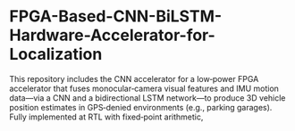 # FPGA-Based-CNN-BiLSTM-Hardware-Accelerator-for-Localization
This repository includes the CNN accelerator for a low‑power FPGA accelerator that fuses monocular‑camera visual features and IMU motion data—via a CNN and a bidirectional LSTM network—to produce 3D vehicle position estimates in GPS‑denied environments (e.g., parking garages). Fully implemented at RTL with fixed‑point arithmetic,
